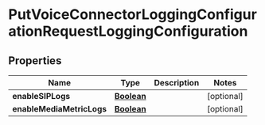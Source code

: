 

# PutVoiceConnectorLoggingConfigurationRequestLoggingConfiguration


## Properties

| Name | Type | Description | Notes |
|------------ | ------------- | ------------- | -------------|
|**enableSIPLogs** | [**Boolean**](Boolean.md) |  |  [optional] |
|**enableMediaMetricLogs** | [**Boolean**](Boolean.md) |  |  [optional] |



